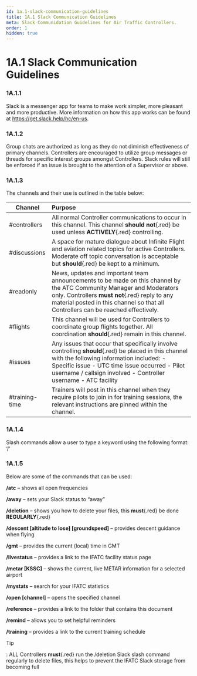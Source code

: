 ```yaml
---
id: 1a.1-slack-communication-guidelines
title: 1A.1 Slack Communication Guidelines
meta: Slack Communidation Guidelines for Air Traffic Controllers.
order: 1
hidden: true
---
```


# 1A.1  Slack Communication Guidelines

 

### 1A.1.1    

Slack is a messenger app for teams to make work simpler, more pleasant and more productive. More information on how this app works can be found at https://get.slack.help/hc/en-us.



### 1A.1.2    

Group chats are authorized as long as they do not diminish effectiveness of primary channels. Controllers are encouraged to utilize group messages or threads for specific interest groups amongst Controllers. Slack rules will still be enforced if an issue is brought to the attention of a Supervisor or above.

 

### 1A.1.3   

 The channels and their use is outlined in the table below:

 

| **Channel**    | **Purpose**                                                  |
| -------------- | :----------------------------------------------------------- |
| #controllers   | All normal Controller communications to occur in this channel. This channel **should** **not**{.red} be used unless **ACTIVELY**{.red} controlling. |
| #discussions   | A space for mature dialogue about Infinite  Flight and aviation related topics for active Controllers. Moderate off topic conversation is acceptable but **should**{.red} be kept to a minimum. |
| #readonly      | News, updates and important team announcements to be made on this channel by the ATC Community Manager and Moderators only. Controllers **must not**{.red} reply to  any material posted in this channel so that all Controllers can be reached effectively. |
| #flights       | This channel will be used for Controllers to coordinate group flights together. All coordination **should**{.red} remain in this channel. |
| #issues        | Any issues that occur that specifically involve controlling **should**{.red} be placed in this channel with the following information included:  -      Specific issue  -      UTC time issue occurred  -      Pilot username / callsign involved  -      Controller username  -      ATC facility |
| #training-time | Trainers will post in this channel when they require pilots to join in for training  sessions, the relevant instructions are pinned within the channel. |



### 1A.1.4 

Slash commands allow a user to type a keyword using the following format: ‘/<command>’

 

### 1A.1.5   

Below are some of the commands that can be used:

 

**/atc** – shows all open frequencies

**/away** – sets your Slack status to “away”

**/deletion** – shows you how to delete your files, this **must**{.red} be done **REGULARLY**{.red}

**/descent [altitude to lose] [groundspeed]** – provides descent guidance when flying

**/gmt** – provides the current (local) time in GMT

**/livestatus** – provides a link to the IFATC facility status page

**/metar [KSSC]** – shows the current, live METAR information for a selected airport

**/mystats** – search for your IFATC statistics

**/open [channel]** – opens the specified channel

**/reference** – provides a link to the folder that contains this document

**/remind** – allows you to set helpful reminders

**/training** – provides a link to the current training schedule 



Tip

: ALL Controllers **must**{.red} run the /deletion Slack slash command regularly to delete files, this helps to prevent the IFATC Slack storage from becoming full